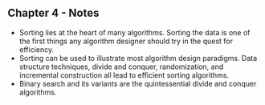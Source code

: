 ## Chapter 4 - Notes
- Sorting lies at the heart of many algorithms. Sorting the data is one of the first things any algorithm designer should try in the quest for efficiency.
- Sorting can be used to illustrate most algorithm design paradigms. Data structure techniques, divide and conquer, randomization, and incremental construction all lead to efficient sorting algorithms.
- Binary search and its variants are the quintessential divide and conquer algorithms.
